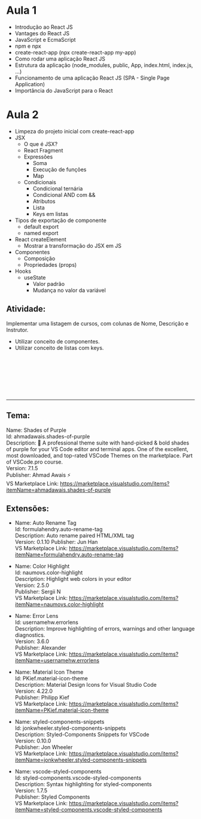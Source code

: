 # Aula 1

- Introdução ao React JS
- Vantages do React JS
- JavaScript e EcmaScript
- npm e npx
- create-react-app (npx create-react-app my-app)
- Como rodar uma aplicação React JS
- Estrutura da aplicação (node_modules, public, App, index.html, index.js, ...)
- Funcionamento de uma aplicação React JS (SPA - Single Page Application)
- Importância do JavaScript para o React

# Aula 2

- Limpeza do projeto inicial com create-react-app
- JSX
  - O que é JSX?
  - React Fragment
  - Expressões
    - Soma
    - Execução de funções
    - Map
  - Condicionais
    - Condicional ternária
    - Condicional AND com &&
    - Atributos
    - Lista
    - Keys em listas
- Tipos de exportação de componente
  - default export
  - named export
- React createElement
  - Mostrar a transformação do JSX em JS
- Componentes
  - Composição
  - Propriedades (props)
- Hooks
  - useState
    - Valor padrão
    - Mudança no valor da variável

## Atividade:

Implementar uma listagem de cursos, com colunas de Nome, Descrição e Instrutor.

- Utilizar conceito de componentes.
- Utilizar conceito de listas com keys.

<br />
<br />
<br />
<br />
<br />
<br />

---

## Tema:

Name: Shades of Purple  
Id: ahmadawais.shades-of-purple  
Description: 🦄 A professional theme suite with hand-picked & bold shades of purple for your VS Code editor and terminal apps. One of the excellent, most downloaded, and top-rated VSCode Themes on the marketplace. Part of VSCode.pro course.  
Version: 7.1.5  
Publisher: Ahmad Awais ⚡  
VS Marketplace Link: https://marketplace.visualstudio.com/items?itemName=ahmadawais.shades-of-purple

## Extensões:

- Name: Auto Rename Tag  
  Id: formulahendry.auto-rename-tag  
  Description: Auto rename paired HTML/XML tag  
  Version: 0.1.10
  Publisher: Jun Han  
  VS Marketplace Link: https://marketplace.visualstudio.com/items?itemName=formulahendry.auto-rename-tag

- Name: Color Highlight  
  Id: naumovs.color-highlight  
  Description: Highlight web colors in your editor  
  Version: 2.5.0  
  Publisher: Sergii N  
  VS Marketplace Link: https://marketplace.visualstudio.com/items?itemName=naumovs.color-highlight

- Name: Error Lens  
  Id: usernamehw.errorlens  
  Description: Improve highlighting of errors, warnings and other language diagnostics.  
  Version: 3.6.0  
  Publisher: Alexander  
  VS Marketplace Link: https://marketplace.visualstudio.com/items?itemName=usernamehw.errorlens

- Name: Material Icon Theme  
  Id: PKief.material-icon-theme  
  Description: Material Design Icons for Visual Studio Code  
  Version: 4.22.0  
  Publisher: Philipp Kief  
  VS Marketplace Link: https://marketplace.visualstudio.com/items?itemName=PKief.material-icon-theme

- Name: styled-components-snippets  
  Id: jonkwheeler.styled-components-snippets  
  Description: Styled-Components Snippets for VSCode  
  Version: 0.10.0  
  Publisher: Jon Wheeler  
  VS Marketplace Link: https://marketplace.visualstudio.com/items?itemName=jonkwheeler.styled-components-snippets

- Name: vscode-styled-components  
  Id: styled-components.vscode-styled-components  
  Description: Syntax highlighting for styled-components  
  Version: 1.7.5  
  Publisher: Styled Components  
  VS Marketplace Link: https://marketplace.visualstudio.com/items?itemName=styled-components.vscode-styled-components
